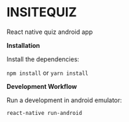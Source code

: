 # INSITEQUIZ
React native quiz android app

**Installation**

Install the dependencies:

`npm install` or `yarn install`

**Development Workflow**

Run a development in android emulator:

`react-native run-android`

